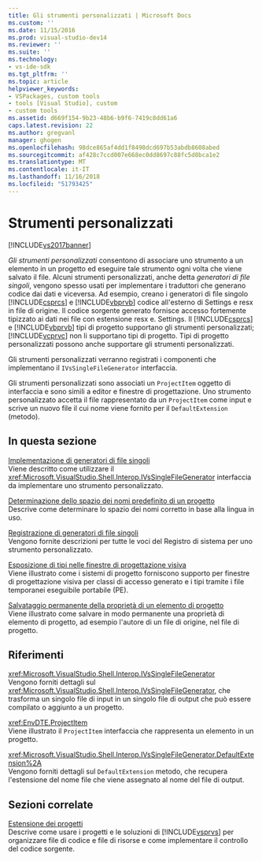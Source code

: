 ```yaml
---
title: Gli strumenti personalizzati | Microsoft Docs
ms.custom: ''
ms.date: 11/15/2016
ms.prod: visual-studio-dev14
ms.reviewer: ''
ms.suite: ''
ms.technology:
- vs-ide-sdk
ms.tgt_pltfrm: ''
ms.topic: article
helpviewer_keywords:
- VSPackages, custom tools
- tools [Visual Studio], custom
- custom tools
ms.assetid: d669f154-9b23-48b6-b9f6-7419c8dd61a6
caps.latest.revision: 22
ms.author: gregvanl
manager: ghogen
ms.openlocfilehash: 98dce865af4dd1f8498dcd697b53abdb8608abed
ms.sourcegitcommit: af428c7ccd007e668ec0dd8697c88fc5d8bca1e2
ms.translationtype: MT
ms.contentlocale: it-IT
ms.lasthandoff: 11/16/2018
ms.locfileid: "51793425"
---
```

# <a name="custom-tools"></a>Strumenti personalizzati
[!INCLUDE[vs2017banner](../../includes/vs2017banner.md)]

*Gli strumenti personalizzati* consentono di associare uno strumento a un elemento in un progetto ed eseguire tale strumento ogni volta che viene salvato il file. Alcuni strumenti personalizzati, anche detta *generatori di file singoli*, vengono spesso usati per implementare i traduttori che generano codice dai dati e viceversa. Ad esempio, creano i generatori di file singolo [!INCLUDE[csprcs](../../includes/csprcs-md.md)] e [!INCLUDE[vbprvb](../../includes/vbprvb-md.md)] codice all'esterno di Settings e resx in file di origine. Il codice sorgente generato fornisce accesso fortemente tipizzato ai dati nei file con estensione resx e. Settings. Il [!INCLUDE[csprcs](../../includes/csprcs-md.md)] e [!INCLUDE[vbprvb](../../includes/vbprvb-md.md)] tipi di progetto supportano gli strumenti personalizzati; [!INCLUDE[vcprvc](../../includes/vcprvc-md.md)] non li supportano tipi di progetto. Tipi di progetto personalizzati possono anche supportare gli strumenti personalizzati.  
  
 Gli strumenti personalizzati verranno registrati i componenti che implementano il `IVsSingleFileGenerator` interfaccia.  
  
 Gli strumenti personalizzati sono associati un `ProjectItem` oggetto di interfaccia e sono simili a editor e finestre di progettazione. Uno strumento personalizzato accetta il file rappresentato da un `ProjectItem` come input e scrive un nuovo file il cui nome viene fornito per il `DefaultExtension` (metodo).  
  
## <a name="in-this-section"></a>In questa sezione  
 [Implementazione di generatori di file singoli](../../extensibility/internals/implementing-single-file-generators.md)  
 Viene descritto come utilizzare il <xref:Microsoft.VisualStudio.Shell.Interop.IVsSingleFileGenerator> interfaccia da implementare uno strumento personalizzato.  
  
 [Determinazione dello spazio dei nomi predefinito di un progetto](../../misc/determining-the-default-namespace-of-a-project.md)  
 Descrive come determinare lo spazio dei nomi corretto in base alla lingua in uso.  
  
 [Registrazione di generatori di file singoli](../../extensibility/internals/registering-single-file-generators.md)  
 Vengono fornite descrizioni per tutte le voci del Registro di sistema per uno strumento personalizzato.  
  
 [Esposizione di tipi nelle finestre di progettazione visiva](../../extensibility/internals/exposing-types-to-visual-designers.md)  
 Viene illustrato come i sistemi di progetto forniscono supporto per finestre di progettazione visiva per classi di accesso generato e i tipi tramite i file temporanei eseguibile portabile (PE).  
  
 [Salvataggio permanente della proprietà di un elemento di progetto](../../extensibility/persisting-the-property-of-a-project-item.md)  
 Viene illustrato come salvare in modo permanente una proprietà di elemento di progetto, ad esempio l'autore di un file di origine, nel file di progetto.  
  
## <a name="reference"></a>Riferimenti  
 <xref:Microsoft.VisualStudio.Shell.Interop.IVsSingleFileGenerator>  
 Vengono forniti dettagli sul <xref:Microsoft.VisualStudio.Shell.Interop.IVsSingleFileGenerator>, che trasforma un singolo file di input in un singolo file di output che può essere compilato o aggiunto a un progetto.  
  
 <xref:EnvDTE.ProjectItem>  
 Viene illustrato il `ProjectItem` interfaccia che rappresenta un elemento in un progetto.  
  
 <xref:Microsoft.VisualStudio.Shell.Interop.IVsSingleFileGenerator.DefaultExtension%2A>  
 Vengono forniti dettagli sul `DefaultExtension` metodo, che recupera l'estensione del nome file che viene assegnato al nome del file di output.  
  
## <a name="related-sections"></a>Sezioni correlate  
 [Estensione dei progetti](../../extensibility/extending-projects.md)  
 Descrive come usare i progetti e le soluzioni di [!INCLUDE[vsprvs](../../includes/vsprvs-md.md)] per organizzare file di codice e file di risorse e come implementare il controllo del codice sorgente.

